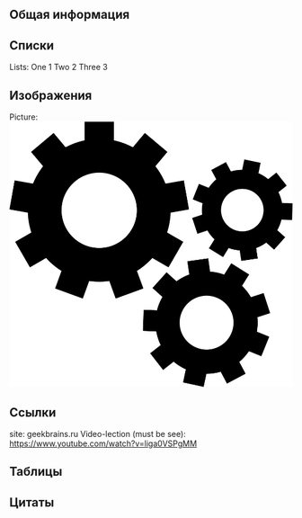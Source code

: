 ## Общая информация
## 
##
##

## Списки
Lists:
One 1
Two 2
Three 3

## Изображения
Picture:
![Image Test](img1.png)
## Ссылки
site: geekbrains.ru
Video-lection (must be see): https://www.youtube.com/watch?v=liga0VSPgMM

## Таблицы

## Цитаты